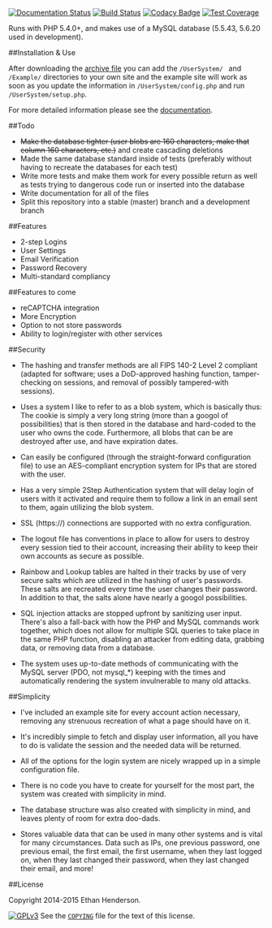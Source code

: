 [![Documentation Status](https://readthedocs.org/projects/usersystem/badge/?version=latest)](http://l.zbee.me/1KPsvcy)
[![Build Status](https://img.shields.io/circleci/project/Zbee/UserSystem.svg?style=flat)](http://l.zbee.me/1ANkrWS)
[![Codacy Badge](https://www.codacy.com/project/badge/a1e608648cd84fafa12ac64c18284c6f)](http://l.zbee.me/1cAI6Oi)
[![Test Coverage](https://codeclimate.com/github/Zbee/UserSystem/badges/coverage.svg)](http://l.zbee.me/1HO3gRX)

Runs with PHP 5.4.0+, and makes use of a MySQL database (5.5.43, 5.6.20 used in
development).

##Installation & Use

After downloading the [archive file](http://l.zbee.me/1MrcEiw) you can add the
`/UserSystem/ ` and `/Example/` directories to your own site and the example
site will work as soon as you update the information in
`/UserSystem/config.php` and run `/UserSystem/setup.php`.

For more detailed information please see the
[documentation](http://l.zbee.me/1KPsvcy).

##Todo
 * ~~Make the database tighter (user blobs are 160 characters, make that column
 160 characters, etc.)~~ and create cascading deletions
 * Made the same database standard inside of tests (preferably without having
 to recreate the databases for each test)
 * Write more tests and make them work for every possible return as well as
 tests trying to dangerous code run or inserted into the database
 * Write documentation for all of the files
 * Split this repository into a stable (master) branch and a development branch

##Features
* 2-step Logins
* User Settings
* Email Verification
* Password Recovery
* Multi-standard compliancy

##Features to come
* reCAPTCHA integration
* More Encryption
* Option to not store passwords
* Ability to login/register with other services

##Security

* The hashing and transfer methods are all FIPS 140-2 Level 2 compliant (adapted
 for software; uses a DoD-approved hashing function, tamper-checking on
 sessions, and removal of possibly tampered-with sessions).

* Uses a system I like to refer to as a blob system, which is basically thus:
 The cookie is simply a very long string (more than a googol of possibilities)
 that is then stored in the database and hard-coded to the user who owns the
 code. Furthermore, all blobs that can be are destroyed after use, and have
 expiration dates.

* Can easily be configured (through the straight-forward configuration file) to
 use an AES-compliant encryption system for IPs that are stored with the user.

* Has a very simple 2Step Authentication system that will delay login of users
 with it activated and require them to follow a link in an email sent to them,
 again utilizing the blob system.

* SSL (https://) connections are supported with no extra configuration.

* The logout file has conventions in place to allow for users to destroy every
 session tied to their account, increasing their ability to keep their own
 accounts as secure as possible.

* Rainbow and Lookup tables are halted in their tracks by use of very secure
 salts which are utilized in the hashing of user's passwords. These salts are
 recreated every time the user changes their password. In addition to that, the
 salts alone have nearly a googol possibilities.

* SQL injection attacks are stopped upfront by sanitizing user input. There's
 also a fall-back with how the PHP and MySQL commands work together, which does
 not allow for multiple SQL queries to take place in the same PHP function,
 disabling an attacker from editing data, grabbing data, or removing data from
 a database.

* The system uses up-to-date methods of communicating with the MySQL server
 (PDO, not mysql_*) keeping with the times and automatically rendering the
 system invulnerable to many old attacks.

##Simplicity

* I've included an example site for every account action necessary, removing any
 strenuous recreation of what a page should have on it.

* It's incredibly simple to fetch and display user information, all you have to
 do is validate the session and the needed data will be returned.

* All of the options for the login system are nicely wrapped up in a simple
 configuration file.

* There is no code you have to create for yourself for the most part, the system
 was created with simplicity in mind.

* The database structure was also created with simplicity in mind, and leaves
 plenty of room for extra doo-dads.

* Stores valuable data that can be used in many other systems and is vital for
 many circumstances. Data such as IPs, one previous password, one previous
 email, the first email, the first username, when they last logged on, when
 they last changed their password, when they last changed their email, and
 more!

##License

Copyright 2014-2015 Ethan Henderson.

[![GPLv3](https://www.gnu.org/graphics/gplv3-127x51.png)](http://l.zbee.me/1SZtWYz)
See the [`COPYING`](http://l.zbee.me/1BN1Y7r) file for the text of this license.
